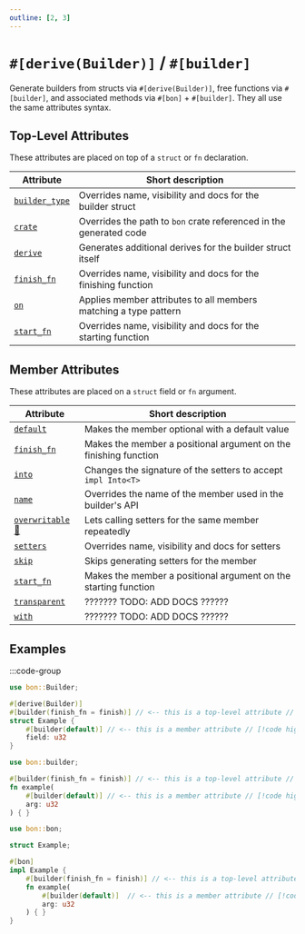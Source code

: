 ```yaml
---
outline: [2, 3]
---
```


# `#[derive(Builder)]` / `#[builder]`

Generate builders from structs via `#[derive(Builder)]`, free functions via `#[builder]`, and associated methods via `#[bon]` + `#[builder]`. They all use the same attributes syntax.

## Top-Level Attributes

These attributes are placed on top of a `struct` or `fn` declaration.

| Attribute | Short description
| -- | -- |
| [`builder_type`](./builder/top-level/builder-type) | Overrides name, visibility and docs for the builder struct
| [`crate`](./builder/top-level/crate)               | Overrides the path to `bon` crate referenced in the generated code
| [`derive`](./builder/top-level/derive)             | Generates additional derives for the builder struct itself
| [`finish_fn`](./builder/top-level/finish-fn)       | Overrides name, visibility and docs for the finishing function
| [`on`](./builder/top-level/on)                     | Applies member attributes to all members matching a type pattern
| [`start_fn`](./builder/top-level/start-fn)         | Overrides name, visibility and docs for the starting function

## Member Attributes

These attributes are placed on a `struct` field or `fn` argument.

| Attribute | Short description
| -- | -- |
| [`default`](./builder/member/default)              | Makes the member optional with a default value
| [`finish_fn`](./builder/member/finish-fn)          | Makes the member a positional argument on the finishing function
| [`into`](./builder/member/into)                    | Changes the signature of the setters to accept `impl Into<T>`
| [`name`](./builder/member/name)                    | Overrides the name of the member used in the builder's API
| [`overwritable` 🔬](./builder/member/overwritable) | Lets calling setters for the same member repeatedly
| [`setters`](./builder/member/setters)              | Overrides name, visibility and docs for setters
| [`skip`](./builder/member/skip)                    | Skips generating setters for the member
| [`start_fn`](./builder/member/start-fn)            | Makes the member a positional argument on the starting function
| [`transparent`](./builder/member/transparent)      | ??????? TODO: ADD DOCS ??????
| [`with`](./builder/member/with)                    | ??????? TODO: ADD DOCS ??????

## Examples

:::code-group

```rust [Struct]
use bon::Builder;

#[derive(Builder)]
#[builder(finish_fn = finish)] // <-- this is a top-level attribute // [!code highlight]
struct Example {
    #[builder(default)] // <-- this is a member attribute // [!code highlight]
    field: u32
}
```

```rust [Free function]
use bon::builder;

#[builder(finish_fn = finish)] // <-- this is a top-level attribute // [!code highlight]
fn example(
    #[builder(default)] // <-- this is a member attribute // [!code highlight]
    arg: u32
) { }
```

```rust [Associated method]
use bon::bon;

struct Example;

#[bon]
impl Example {
    #[builder(finish_fn = finish)] // <-- this is a top-level attribute // [!code highlight]
    fn example(
        #[builder(default)]  // <-- this is a member attribute // [!code highlight]
        arg: u32
    ) { }
}
```
